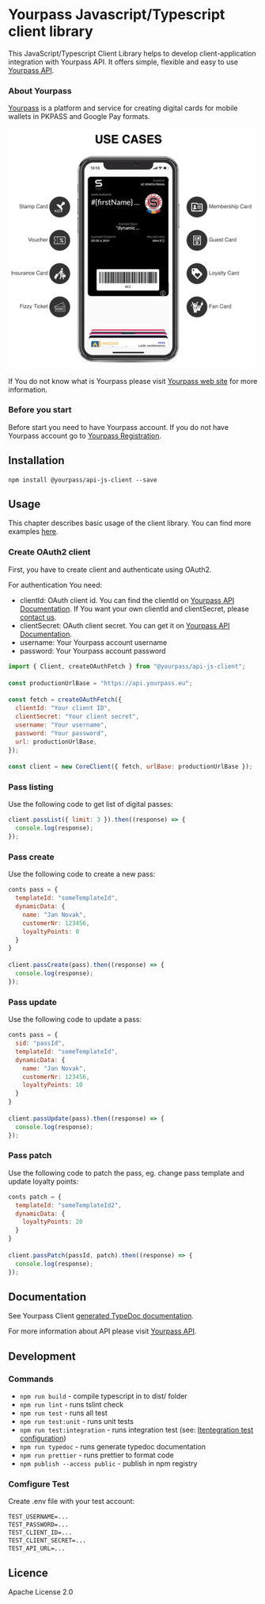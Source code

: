 # Yourpass Javascript/Typescript client library

This JavaScript/Typescript Client Library helps to develop  client-application integration with Yourpass API. It offers simple, flexible and easy to use [Yourpass API](https://doc.yourpass.eu/).

### About Yourpass

[Yourpass](https://www.yourpass.eu/) is a platform and service for creating digital cards for mobile wallets in PKPASS and Google Pay formats.

![Yourpass Use cases](yourpass.png)

If You do not know what is Yourpass please visit [Yourpass web site](https://www.yourpass.eu) for more information.

### Before you start

Before start you need to have Yourpass account. If you do not have Yourpass account go to [Yourpass Registration](https://https://login.yourpass.eu/?signup).

## Installation

```shell
npm install @yourpass/api-js-client --save
```

## Usage

This chapter describes basic usage of the client library. You can find more examples [here](/examples).

### Create OAuth2 client

First, you have to create client and authenticate using OAuth2.

For authentication You need:

* clientId: OAuth client id. You can find the clientId on [Yourpass API Documentation](https://doc.yourpass.eu). If You want your own clientId and clientSecret, please [contact us](https://www.yourpass.eu).
* clientSecret: OAuth client secret. You can get it on [Yourpass API Documentation](https://doc.yourpass.eu).
* username: Your Yourpass account username
* password: Your Yourpass account password

```javascript
import { Client, createOAuthFetch } from "@yourpass/api-js-client";

const productionUrlBase = "https://api.yourpass.eu";

const fetch = createOAuthFetch({
  clientId: "Your client ID",
  clientSecret: "Your client secret",
  username: "Your username",
  password: "Your password",
  url: productionUrlBase,
});

const client = new CoreClient({ fetch, urlBase: productionUrlBase });
```

### Pass listing

Use the following code to get list of digital passes:

```javascript
client.passList({ limit: 3 }).then((response) => {
  console.log(response);
});
```

### Pass create

Use the following code to create a new pass:

```javascript
conts pass = {
  templateId: "someTemplateId",
  dynamicData: {
    name: "Jan Novak",
    customerNr: 123456,
    loyaltyPoints: 0
  }
}

client.passCreate(pass).then((response) => {
  console.log(response);
});
```

### Pass update

Use the following code to update a pass:

```javascript
conts pass = {
  sid: "passId",
  templateId: "someTemplateId",
  dynamicData: {
    name: "Jan Novak",
    customerNr: 123456,
    loyaltyPoints: 10
  }
}

client.passUpdate(pass).then((response) => {
  console.log(response);
});
```

### Pass patch

Use the following code to patch the pass, eg. change pass template and update loyalty points:

```javascript
conts patch = {
  templateId: "someTemplateId2",
  dynamicData: {
    loyaltyPoints: 20
  }
}

client.passPatch(passId, patch).then((response) => {
  console.log(response);
});
```

## Documentation

See Yourpass Client [generated TypeDoc documentation](docs/).

For more information about API please visit [Yourpass API](https://doc.yourpass.eu/).

## Development

### Commands

- `npm run build` - compile typescript in to dist/ folder
- `npm run lint` - runs tslint check
- `npm run test` - runs all test
- `npm run test:unit` - runs unit tests
- `npm run test:integration` - runs integration test (see: [Itentegration test configuration](#itentegration-test-configuration))
- `npm run typedoc` - runs generate typedoc documentation
- `npm run prettier` - runs prettier to format code
- `npm publish --access public` - publish in npm registry

### Comfigure Test

Create .env file with your test account:

```
TEST_USERNAME=...
TEST_PASSWORD=...
TEST_CLIENT_ID=...
TEST_CLIENT_SECRET=...
TEST_API_URL=...
```

## Licence

Apache License 2.0
